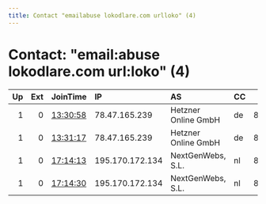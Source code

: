 ```yaml
---
title: Contact "emailabuse lokodlare.com urlloko" (4)
---
```


# Contact: "email:abuse lokodlare.com url:loko" (4)

|   Up |   Ext | JoinTime                                                                                              | IP              | AS                  | CC   |   ORp |   Dirp | OS    | Version   | Nickname        |   eFamMembers |
|-----:|------:|:------------------------------------------------------------------------------------------------------|:----------------|:--------------------|:-----|------:|-------:|:------|:----------|:----------------|--------------:|
|    1 |     0 | [13:30:58](https://nusenu.github.io/OrNetStats/w/relay/D232BBAEBC64203EA43B6756EEEC17CEF3F8260E.html) | 78.47.165.239   | Hetzner Online GmbH | de   |  8165 |      0 | Linux | 0.4.6.9   | hetzDEicebeer65 |           164 |
|    1 |     0 | [13:31:17](https://nusenu.github.io/OrNetStats/w/relay/4112D895A11CABA6CA33EBFD1EB090D10DB06A05.html) | 78.47.165.239   | Hetzner Online GmbH | de   |  8166 |      0 | Linux | 0.4.6.9   | hetzDEicebeer66 |           164 |
|    1 |     0 | [17:14:13](https://nusenu.github.io/OrNetStats/w/relay/0FE7C471EF7ABF57D3397B1FEAB6F1ECB7CBF111.html) | 195.170.172.134 | NextGenWebs, S.L.   | nl   |  8167 |      0 | Linux | 0.4.6.10  | nar2NLicebeer67 |           164 |
|    1 |     0 | [17:14:30](https://nusenu.github.io/OrNetStats/w/relay/5E011F9F4C3DBF131E155A20BD214786B3A3AEA1.html) | 195.170.172.134 | NextGenWebs, S.L.   | nl   |  8068 |      0 | Linux | 0.4.6.10  | nar2NLicebeer68 |           164 |
